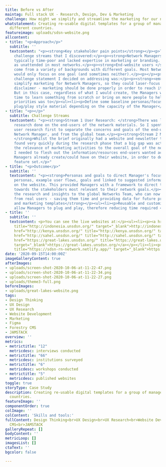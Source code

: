 ```yaml
---
title: Before vs After
maintag: Full stack UX - Research, Design, Dev & Marketing
challenge: How might we simplify and streamline the marketing for our network managers?
whatstatement: Creating re-usable digital templates for a group of managers across
  different countries.
featureimage: uploads/sdsn-website.png
allcontent:
- title: "<p>Approach</p>"
  subtitle: ''
  textcontent: "<p><strong>Key stakeholder pain points</strong></p><p>There were two
    challenge streams that I discovered:</p><p><strong>Network Managers </strong>were
    typically time-poor and lacked expertise in marketing or branding. This left marketing
    as unattended in most networks.</p><p><strong>End-website users </strong>would
    come from a variety of backgrounds with different goals. Most Network Managers
    would only focus on one goal (and sometimes neither).</p><p></p><p>Therefore the
    challenge statement I decided on addressing was:</p><p><strong><em>How might we
    simplify marketing for Network Managers, so they could laser-focus on key stakeholders?</em></strong></p><p>Full
    disclaimer - marketing should be done properly in order to reach its full potential.
    But in this case, regardless of what I would create, the Managers would not have
    time to learn something from scratch or bring on more people to help. So the key
    priorities was to</p><ul><li><p>Define some baseline personas/focuses</p></li><li><p>Create
    plug/play style material depending on the capacity of the Manager</p></li></ul>"
- title: "<p></p>"
  subtitle: Challenge Streams
  textcontent: "<p><strong>Stream 1 User Research: </strong>There was little user
    research done on the end-users of the network materials. So I spent time doing
    user research first to separate the concerns and goals of the end-user from the
    Network Manager, and from the global team.</p><p><strong>Stream 2 Materials Requirements:
    </strong>Whilst the brief originally had a website and newsletter templates, I
    found very quickly during the research phase that a big gap was actually understanding
    the relevance of marketing activities to the overall goal of the network. Therefore,
    I needed to flesh out the information/resources end-users wanted across the materials
    Managers already create/could have on their website, in order to define the final
    feature set.</p>"
- title: "<p>Outcome</p>"
  subtitle: ''
  textcontent: "<p><strong>Personas and goals to direct Manager's focus</strong></p><ul><li><p>Delivered
    personas, example user flows, goals and linked to suggested information to display
    on the website. This provided Managers with a framework to direct their effort
    towards the stakeholders most relevant to their network goals.</p></li><li><p>Provided
    the research and insights to the global Networks Team, who can now leverage insights
    from real users - saving them time and providing data for future problem solving.</p></li></ul><p><strong>Website
    and marketing templates</strong></p><ul><li><p>Reusable and customisable templates
    allow Managers to plug and play, therefore reducing time required </p></li></ul><p></p>"
- title: ''
  subtitle: ''
  textcontent: <p>You can see the live websites at:</p><ul><li><p><a href="http://indonesia.unsdsn.org/"
    title="http://indonesia.unsdsn.org/" target="_blank">http://indonesia.unsdsn.org/</a></p></li><li><p><a
    href="http://kenya.unsdsn.org/" title="http://kenya.unsdsn.org/" target="_blank">http://kenya.unsdsn.org/</a></p></li><li><p><a
    href="http://sahel.unsdsn.org/" title="http://sahel.unsdsn.org/" target="_blank">http://sahel.unsdsn.org/</a></p></li><li><p><a
    href="https://great-lakes.unsdsn.org/" title="https://great-lakes.unsdsn.org/"
    target="_blank">https://great-lakes.unsdsn.org/</a></p></li><li><p><a href="https://sdsn-rn-network.netlify.app/"
    title="https://sdsn-rn-network.netlify.app/" target="_blank">https://sdsn-rn-network.netlify.app/</a></p></li></ul>
date: '2020-09-15T14:00:00Z'
imageGalleryContent: true
afterImages:
- uploads/screen-shot-2020-10-06-at-11-22-47.png
- uploads/screen-shot-2020-10-06-at-11-22-34.png
- uploads/screen-shot-2020-10-06-at-11-22-27.png
- uploads/theme3-full.png
beforeImages:
- uploads/great-lakes-website.png
tags:
- Design Thinking
- UX Design
- UX Research
- Website Development
- Marketing
- Figma
- Forestry CMS
- JAMSTACK
overview: ''
metrics:
- metrictitle: "12"
  metricdesc: interviews conducted
- metrictitle: "66"
  metricdesc: institutions surveyed
- metrictitle: "6"
  metricdesc: workshops conducted
- metrictitle: "5"
  metricdesc: published websites
toggle: true
storyType: Case Study
description: Creating re-usable digital templates for a group of managers across different
  countries.
featureImage: ''
componentOrder: true
colImage: ''
colContent: 'Skills and tools:'
fullContent: Design Thinking<br>UX Design<br>UX Research<br>Website Development<br>Marketing<br>Figma<br>Forestry
  CMS<br>JAMSTACK
galleryRepeat: []
bodyContent: ''
metricLoop: []
imagesList: []
ctaText: ''
bgcolor: false

---
```

